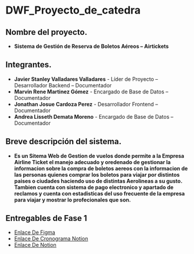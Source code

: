 # DWF_Proyecto_de_catedra


## Nombre del proyecto.

- **Sistema de Gestión de Reserva de Boletos Aéreos – Airtickets**

## Integrantes.

- **Javier Stanley Valladares Valladares** - Líder de Proyecto – Desarrollador Backend – Documentador 
- **Marvin Rene Martinez Gómez** - Encargado de Base de Datos – Documentador
- **Jonathan Josue Cardoza Perez** - Desarrollador Frontend – Documentador 
- **Andrea Lisseth Demata Moreno** - Encargado de Base de Datos – Documentador

## Breve descripción del sistema.

- **Es un Sitema Web de  Gestion de vuelos donde permite a la Empresa Airline Ticket el manejo adecuado y oredenado de gestionar la informacion sobre la compra de boletos aereos con la informacion de las personas quienes comprar los boletos para viajar por distintos paises o ciudades haciendo uso de distintas Aerolineas a su gusto. Tambien cuenta con sistema de pago electronico y apartado de reclamos y cuenta con estadisticas del uso frecuente de la empresa para viajar y mostrar lo profecionales que son.**

## Entregables de Fase 1

- [Enlace De Figma](https://www.figma.com/design/QFQtnNAFyDyEt8uNgz0BBq/Airline-Ticket?node-id=105-8&t=xKLepcbnAefodIOT-0)
- [Enlace De Cronograma Notion](https://www.notion.so/25e278d9a20f800dbf57ce5417a876bf?v=25e278d9a20f8015b933000cfa9aee90&source=copy_link)
- [Enlace De Notion](https://www.notion.so/25e278d9a20f800dbf57ce5417a876bf?v=25e278d9a20f8015b933000cfa9aee90&source=copy_link)


